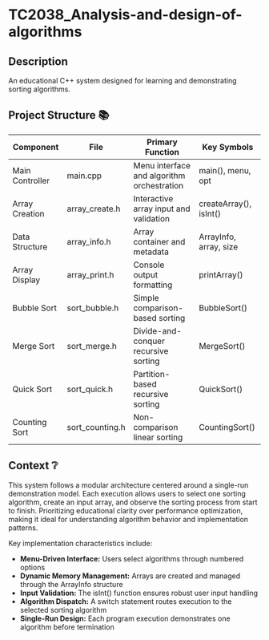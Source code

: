 # TC2038_Analysis-and-design-of-algorithms

## Description
An educational C++ system designed for learning and demonstrating sorting algorithms.

## Project Structure 📚
| Component       | File            | Primary Function                           | Key Symbols            |
| --------------- | --------------- | ------------------------------------------ | ---------------------- |
| Main Controller | main.cpp        | Menu interface and algorithm orchestration | main(), menu, opt      |
| Array Creation  | array_create.h  | Interactive array input and validation     | createArray(), isInt() |
| Data Structure  | array_info.h    | Array container and metadata               | ArrayInfo, array, size |
| Array Display   | array_print.h   | Console output formatting                  | printArray()           |
| Bubble Sort     | sort_bubble.h   | Simple comparison-based sorting            | BubbleSort()           |
| Merge Sort      | sort_merge.h    | Divide-and-conquer recursive sorting       | MergeSort()            |
| Quick Sort      | sort_quick.h    | Partition-based recursive sorting          | QuickSort()            |
| Counting Sort   | sort_counting.h | Non-comparison linear sorting              | CountingSort()         |


## Context ❔
This system follows a modular architecture centered around a single-run demonstration model. Each execution allows users to select one sorting algorithm, create an input array, and observe the sorting process from start to finish. Prioritizing educational clarity over performance optimization, making it ideal for understanding algorithm behavior and implementation patterns.

Key implementation characteristics include:
- **Menu-Driven Interface:** Users select algorithms through numbered options 
- **Dynamic Memory Management:** Arrays are created and managed through the ArrayInfo structure
- **Input Validation:** The isInt() function ensures robust user input handling 
- **Algorithm Dispatch:** A switch statement routes execution to the selected sorting algorithm 
- **Single-Run Design:** Each program execution demonstrates one algorithm before termination 

